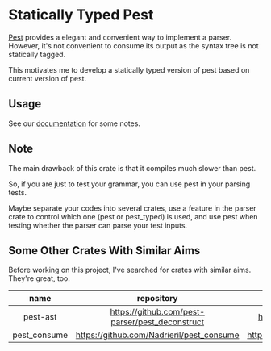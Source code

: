 # Statically Typed Pest

[Pest](https://pest.rs) provides a elegant and convenient way to implement a parser. However, it's not convenient to consume its output as the syntax tree is not statically tagged.

This motivates me to develop a statically typed version of pest based on current version of pest.

## Usage

See our [documentation](https://docs.rs/pest_typed_derive) for some notes.

## Note

The main drawback of this crate is that it compiles much slower than pest.

So, if you are just to test your grammar, you can use pest in your parsing tests.

Maybe separate your codes into several crates, use a feature in the parser crate to control which one (pest or pest_typed) is used, and use pest when testing whether the parser can parse your test inputs.

## Some Other Crates With Similar Aims

Before working on this project, I've searched for crates with similar aims. They're great, too.

|     name     |                   repository                    |         documentation         |
| :----------: | :---------------------------------------------: | :---------------------------: |
|   pest-ast   | https://github.com/pest-parser/pest_deconstruct |   https://docs.rs/pest-ast/   |
| pest_consume |    https://github.com/Nadrieril/pest_consume    | https://docs.rs/pest_consume/ |
